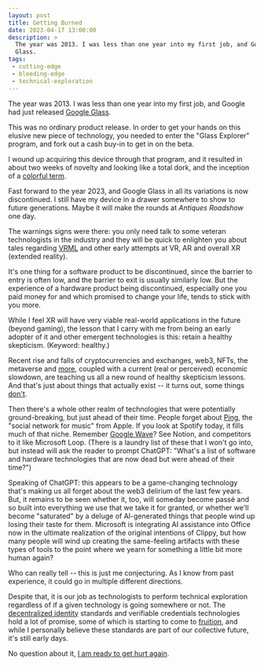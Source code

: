 ```yaml
---
layout: post
title: Getting Burned
date: 2023-04-17 13:00:00
description: >
  The year was 2013. I was less than one year into my first job, and Google had just released Google
  Glass.
tags:
 - cutting-edge
 - bleeding-edge
 - technical-exploration
---
```


The year was 2013. I was less than one year into my first job, and Google had just released
[Google Glass](https://en.wikipedia.org/wiki/Google_Glass).

This was no ordinary product release. In order to get your hands on this elusive new piece of technology, you needed to
enter the "Glass Explorer" program, and fork out a cash buy-in to get in on the beta.

I wound up acquiring this device through that program, and it resulted in about two weeks of novelty and looking like a
total dork, and the inception of a [colorful term](https://www.techopedia.com/definition/30095/glasshole).

Fast forward to the year 2023, and Google Glass in all its variations is now discontinued. I still have my device in a
drawer somewhere to show to future generations. Maybe it will make the rounds at _Antiques Roadshow_ one day.

The warnings signs were there: you only need talk to some veteran technologists in the industry and they will be quick
to enlighten you about tales regarding [VRML](https://en.wikipedia.org/wiki/VRML) and other early attempts at VR, AR
and overall XR (extended reality).

It's one thing for a software product to be discontinued, since the barrier to entry is often low, and the barrier to
exit is usually similarly low. But the experience of a hardware product being discontinued, especially one you paid
money for and which promised to change your life, tends to stick with you more.

While I feel XR will have very viable real-world applications in the future (beyond gaming), the lesson that I carry
with me from being an early adopter of it and other emergent technologies is this: retain a healthy skepticism.
(Keyword: healthy.)

Recent rise and falls of cryptocurrencies and exchanges, web3, NFTs, the metaverse and
[more](https://en.wikipedia.org/wiki/FTX), coupled with a current (real or perceived) economic slowdown, are teaching
us all a new round of healthy skepticism lessons. And that's just about things that actually exist -- it turns out,
some things [don't](https://en.wikipedia.org/wiki/Theranos).

Then there's a whole other realm of technologies that were potentially ground-breaking, but just ahead of their time.
People forget about [Ping](https://en.wikipedia.org/wiki/ITunes_Ping), the "social network for music" from Apple. If
you look at Spotify today, it fills much of that niche. Remember
[Google Wave](https://en.wikipedia.org/wiki/Google_Wave)? See Notion, and competitors to it like Microsoft Loop.
(There is a laundry list of these that I won't go into, but instead will ask the reader to prompt ChatGPT: "What's a
list of software and hardware technologies that are now dead but were ahead of their time?")

Speaking of ChatGPT: this appears to be a game-changing technology that's making us all forget about the web3 delirium
of the last few years. But, it remains to be seen whether it, too, will someday become passé and so built into
everything we use that we take it for granted, or whether we'll become "saturated" by a deluge of AI-generated things
that people wind up losing their taste for them. Microsoft is integrating AI assistance into Office now in the ultimate
realization of the original intentions of Clippy, but how many people will wind up creating the same-feeling artifacts
with these types of tools to the point where we yearn for something a little bit more human again?

Who can really tell -- this is just me conjecturing. As I know from past experience, it could go in multiple different
directions.

Despite that, it is our job as technologists to perform technical exploration regardless of if a given
technology is going somewhere or not. The [decentralized identity](https://identity.foundation/) standards and
verifiable credentials technologies hold a lot of promise, some of which is starting to come to
[fruition](https://www.linkedin.com/pulse/linkedins-new-verification-features-include-clear-entra-rodriguez), and while
I personally believe these standards are part of our collective future, it's still early days.

No question about it, [I am ready to get hurt again](https://tvgag.com/gag/no-question-about-it/).

